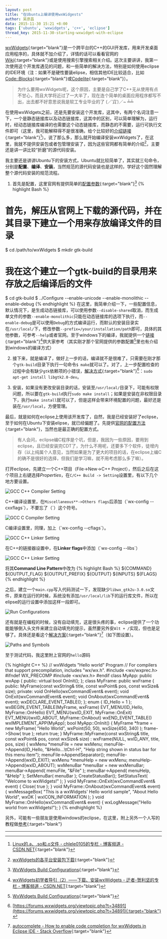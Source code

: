 ```yaml
---
layout: post
title: "在Ubuntu上编译使用wxWidgests"
author: 吴彦昌
data: 2015-11-30 15:21 +8:00
tags: ['ubuntu', 'wxwidgets', 'c++', 'eclipse']
thread_key: 2015-11-30-starting-wxwidget-with-eclipse
---
```


[wxWidgets](https://wxwidgets.org/){:target="blank"}是一个跨平台的C++的GUI开发库，用来开发桌面应用程序的，具体就不加介绍了，详情的话可以看看官网的[Wiki](https://wiki.wxwidgets.org/Main_Page){:target="blank"}或是使用搜索引擎搜索相关介绍。这次主要讲讲，我第一次使用这个开发库遇见的问题，和一些简单的解决方法，特别是如何使用eclipse的IDE环境（注：如果不是硬性要装elipse，相信其他IDE比较适合，比如[Code::Blocks](http://codeblocks.org/){:target="blank"}或[Codelite](http://codelite.org/){:target="blank"}）。

> 为什么要用wxWidgets呢，这个原因，主要是自己学了C++无从使用有点不甘心，而且大学将近过了一大半了，现在连个简单的桌面应用程序都写不出，出去都不好意思说我是软工专业毕业的了 (／‵Д′)／~ ╧╧

在使用wxWidgets之前，还是先要安装这个开发库，这其中，有两个名词注意一下，一个是静态链接库以及动态链接库，这其中的区别，可以简单理解为，运行时，经动态链接库编译的也需要这个动态链接库，而静态的不需要，运行可执行文件即可（这里，我可能解释得不是很准确，给个比较好的[介绍链接](http://blog.csdn.net/chlele0105/article/details/23691147){:target="blank"}[^diff-lib]）。说了那么多，那么就开始编译安装wxWidgets了，在这里，我就不提供安装包或者包管理安装了，因为这些官网都有简单的介绍[^install]，主要还是讲一讲比较“折磨”的源代码安装。

我主要还是讲讲Ubuntu下的安装方式，Ubuntu就比较简单了，其实就三句命令，分别是**配置**、**编译**、**安装**，当然规范的源代码安装也是这样的，学好这个固然理解整个源代码安装的规范流程。

1. 首先是配置，这里官网有提供简单的[配置参数](https://wiki.wxwidgets.org/WxWidgets_Build_Configurations){:target="blank"}[^config]
{% highlight Bash %}
# 首先，解压从官网上下载的源代码，并在其目录下建立一个用来存放编译文件的目录
$ cd /path/to/wxWidgets
$ mkdir gtk-build
# 我在这个建立一个gtk-build的目录用来存放之后编译后的文件
$ cd gtk-build
$ ../Configure --enable-unicode --enable-monolithic --enable-debug
{% endhighlight %}
在这里，我简单介绍一下，一些配置信息，默认情况下，是生成动态链接库，可以使用参数`--disable-shared`取消，而生成单文件的参数`--enable-monolithic`只能在动态链接库的选项下执行，而`--enable-debug`是可以使用`Debug`的方式编译运行，而默认的安装目录实在`/usr/local/`下，修改参数`--prefix=/your/installation/path`即可，具体的其他参数，可参考`--help`或者官网。至于windows下的编译，我就提供一个[链接](http://blog.csdn.net/sxhelijian/article/details/26163791){:target="blank"}[^win-install]供大家参考（其实刚才那个官网提供的参数配置[^config]里也有介绍到windows的编译方式）

2. 接下来，就是编译了，做好上一步的话，编译就不是很难了，只需要在刚才那个`gtk-build`目录下执行一句命令`$ make`就可以了。对了，上一步配置检查的过程中会有缺少`gtk`依赖项的小错误，[解决方式](https://forums.wxwidgets.org/viewtopic.php?t=34891){:target="blank"}[^gtk-dev]：`sudo apt-get install libgtk2.0-dev`。

3. 安装，如果没有更改安装目录的话，安装至`/usr/local/`目录下，可能有权限问题，所以要在`gtk-build`执行`sudo make install`；如果是安装在非权限目录下，执行`make install`就可以了，但是这样会带来环境配置的问题，最好还是装在`/usr/local`，方便管理。

最后，就是如何在eclipse上使用该开发库了，自然，我是已经安装好了eclipse，至于如何在Ubuntu下安装elipse，就已经偏题了。先提供[官网的配置方法](https://wiki.wxwidgets.org/Eclipse){:target="blank"}，当然也是最正确的配置方式。

> 有人会问，eclipse编C程序是个坑，但是，我因为一些原因，要用到eclipse，且已经安装完CDT了，为什么不用呢，还要多下个软件，徒增内存（以上纯属个人意见，当然如果是为了更大的项目的话，在eclipse上编C的确不是很好的选择，但我们是学习嘛，就不用考虑那么多了嘛）。

打开eclipse，先建立一个C++项目（File->New->C++ Project），然后之后在这个项目上右键选择*Properties*，在`C/C++ Build -> Setting`设置里，有以下几个地方要设置。

![GCC C++ Compiler Setting]({{site.url}}/assets/2015-11-30-001.png)

C++编译设置里，在`Miscellaneous**->Others flags`后添加（\`wx-config --cxxflags\`），不要忘了（\`）这个符号。

![GCC C Compiler Setting]({{site.url}}/assets/2015-11-30-002.png)

C编译设置里，同理，加上（\`wx-config --cflags\`）。

![GCC C++ Linker Setting]({{site.url}}/assets/2015-11-30-003.png)

在C++的链接器设置中，在**Linker flags**中添加（\`wx-config --libs\`）

![GCC C++ Linker Setting]({{site.url}}/assets/2015-11-30-004.png)

将其**Command Line Pattern**中改为
{% highlight Bash %}
${COMMAND} ${OUTPUT_FLAG} ${OUTPUT_PREFIX} ${OUTPUT} ${INPUTS} ${FLAGS}
{% endhighlight %}

之后，建立一个`main.cpp`写入代码测试一下，发现缺少`libwx_gtk2u-3.0.so`文件，原来在运行的时候，系统没有添加`/usr/local/lib`下的运行库文件，所以在elipse的运行设置中添加这样一段即可。

![Run Configurations]({{site.url}}/assets/2015-11-30-005.png)

还有就是在编程的时候，没有自动填充，这是很头疼的事，eclipse提供了一个功能能够倒入头文件来建立自动填充的提示，虽然要另外安`Alt + /`实现，但也是足够了。具体还是看这个[解决方案](http://stackoverflow.com/questions/8209978/how-to-enable-code-completion-for-wxwidgets-in-eclipse-ide){:target="blank"}[^autocomplete]（如下图设置）。

![Paths and Symbols]({{site.url}}/assets/2015-11-30-006.png)

至于测试代码，我这里附上官网的`hello`源码

{% highlight C++ %}
// wxWidgets "Hello world" Program
// For compilers that support precompilation, includes "wx/wx.h".
#include <wx/wxprec.h>
#ifndef WX_PRECOMP
    #include <wx/wx.h>
#endif
class MyApp: public wxApp
{
public:
    virtual bool OnInit();
};
class MyFrame: public wxFrame
{
public:
    MyFrame(const wxString& title, const wxPoint& pos, const wxSize& size);
private:
    void OnHello(wxCommandEvent& event);
    void OnExit(wxCommandEvent& event);
    void OnAbout(wxCommandEvent& event);
    wxDECLARE_EVENT_TABLE();
};
enum
{
    ID_Hello = 1
};
wxBEGIN_EVENT_TABLE(MyFrame, wxFrame)
    EVT_MENU(ID_Hello,   MyFrame::OnHello)
    EVT_MENU(wxID_EXIT,  MyFrame::OnExit)
    EVT_MENU(wxID_ABOUT, MyFrame::OnAbout)
wxEND_EVENT_TABLE()
wxIMPLEMENT_APP(MyApp);
bool MyApp::OnInit()
{
    MyFrame *frame = new MyFrame( "Hello World", wxPoint(50, 50), wxSize(450, 340) );
    frame->Show( true );
    return true;
}
MyFrame::MyFrame(const wxString& title, const wxPoint& pos, const wxSize& size)
        : wxFrame(NULL, wxID_ANY, title, pos, size)
{
    wxMenu *menuFile = new wxMenu;
    menuFile->Append(ID_Hello, "&Hello...\tCtrl-H",
                     "Help string shown in status bar for this menu item");
    menuFile->AppendSeparator();
    menuFile->Append(wxID_EXIT);
    wxMenu *menuHelp = new wxMenu;
    menuHelp->Append(wxID_ABOUT);
    wxMenuBar *menuBar = new wxMenuBar;
    menuBar->Append( menuFile, "&File" );
    menuBar->Append( menuHelp, "&Help" );
    SetMenuBar( menuBar );
    CreateStatusBar();
    SetStatusText( "Welcome to wxWidgets!" );
}
void MyFrame::OnExit(wxCommandEvent& event)
{
    Close( true );
}
void MyFrame::OnAbout(wxCommandEvent& event)
{
    wxMessageBox( "This is a wxWidgets' Hello world sample",
                  "About Hello World", wxOK | wxICON_INFORMATION );
}
void MyFrame::OnHello(wxCommandEvent& event)
{
    wxLogMessage("Hello world from wxWidgets!");
}
{% endhighlight %}

另外，可能有一些朋友是使用windows的eclipse，在这里，附上另外一个人写的教程做[参考](http://my.oschina.net/uniquejava/blog/108692?fromerr=JtezGgRI){:target="blank"}

-----

[^diff-lib]: [Linux的.a、.so和.o文件 - chlele0105的专栏 - 博客频道 - CSDN.NET](http://blog.csdn.net/chlele0105/article/details/23691147){:target="blank"}

[^install]: [wxWidgets的各平台安装包下载](https://wxwidgets.org/downloads/){:target="blank"}

[^config]: [WxWidgets Build Configurations](https://wiki.wxwidgets.org/WxWidgets_Build_Configurations){:target="blank"}

[^win-install]: [wxWidgets初学者导引（2）——下载、安装wxWidgets - 迂者-贺利坚的专栏 - 博客频道 - CSDN.NET](http://blog.csdn.net/sxhelijian/article/details/26163791){:target="blank"}

[^gtk-dev]: [https://forums.wxwidgets.org/viewtopic.php?t=34891](https://forums.wxwidgets.org/viewtopic.php?t=34891){:target="blank"}

[^autocomplete]: [autocomplete - How to enable code completion for wxWidgets in Eclipse IDE - Stack Overflow](http://stackoverflow.com/questions/8209978/how-to-enable-code-completion-for-wxwidgets-in-eclipse-ide){:target="blank"}

[^win-eclipse-config]: [Eclipse CDT中运行wxWidgets实战](http://my.oschina.net/uniquejava/blog/108692?fromerr=JtezGgRI){:target="blank"}

